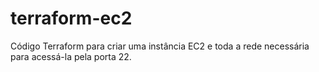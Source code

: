# terraform-ec2
Código Terraform para criar uma instância EC2 e toda a rede necessária para acessá-la pela porta 22.
